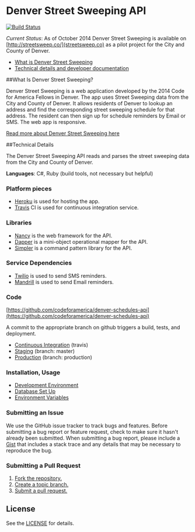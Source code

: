 Denver Street Sweeping API
=====================

[![Build Status][build_png]][travis]

*Current Status*: As of October 2014 Denver Street Sweeping is available on [http://streetsweep.co/](streetsweep.co) as a pilot project for the City and County of Denver.

* [What is Denver Street Sweeping](#what-is-denver-street-sweeping)
* [Technical details and developer documentation](#technical-details)

##What Is Denver Street Sweeping?

Denver Street Sweeping is a web application developed by the 2014 Code for America Fellows in Denver. The app uses Street Sweeping data from the City and County of Denver. It allows residents of Denver to lookup an address and find the corresponding street sweeping schedule for that address. The resident can then sign up for schedule reminders by Email or SMS. The web app is responsive.

[Read more about Denver Street Sweeping here](/docs/about.md)


##Technical Details

The Denver Street Sweeping API reads and parses the street sweeping data from the City and County of Denver.

**Languages**: C#, Ruby (build tools, not necessary but helpful)

### Platform pieces
* [Heroku](http://heroku.com) is used for hosting the app.
* [Travis](https://travis-ci.org/) CI is used for continuous integration service. 

### Libraries
* [Nancy](http://nancyfx.org/) is the web framework for the API.
* [Dapper](https://github.com/StackExchange/dapper-dot-net) is a mini-object operational mapper for the API.
* [Simpler](https://github.com/gregoryjscott/Simpler) is a command pattern library for the API.

### Service Dependencies
* [Twilio](https://www.twilio.com/try-twilio) is used to send SMS reminders.
* [Mandrill](https://mandrill.com/signup/) is used to send Email reminders.

### Code

[https://github.com/codeforamerica/denver-schedules-api](https://github.com/codeforamerica/denver-schedules-api)

A commit to the appropriate branch on github triggers a build, tests, and deployment.

* [Continuous Integration][travis] (travis)
* [Staging][staging] (branch: master)
* [Production][prod] (branch: production)

[prod]: http://production-denver-now-api.herokuapp.com/
[build_png]: https://travis-ci.org/codeforamerica/denver-schedules-api.png?branch=master
[travis]: https://travis-ci.org/codeforamerica/denver-schedules-api
[staging]: http://staging-denver-now-api.herokuapp.com/schedules

### Installation, Usage
* [Development Environment][dev]
* [Database Set Up][db]
* [Environment Variables][env]

[dev]: https://github.com/codeforamerica/denver-schedules-api/wiki/Enviroment-Setup
[db]: https://github.com/codeforamerica/denver-schedules-api/wiki/Database-Setup
[env]: https://github.com/codeforamerica/denver-schedules-api/wiki/Environment-Variables

### Submitting an Issue
We use the GitHub issue tracker to track bugs and features. Before submitting a bug report or feature request, check to make sure it hasn't already been submitted. When submitting a bug report, please include a [Gist][] that includes a stack trace and any details that may be necessary to reproduce the bug.

[gist]: https://gist.github.com/

### Submitting a Pull Request
1. [Fork the repository.][fork]
2. [Create a topic branch.][branch]
3. [Submit a pull request.][pr]

[fork]: http://help.github.com/fork-a-repo/
[branch]: http://learn.github.com/p/branching.html
[pr]: http://help.github.com/send-pull-requests/

## License
See the [LICENSE][] for details.

[license]: https://github.com/codeforamerica/denver-schedules-api/blob/master/LICENSE
